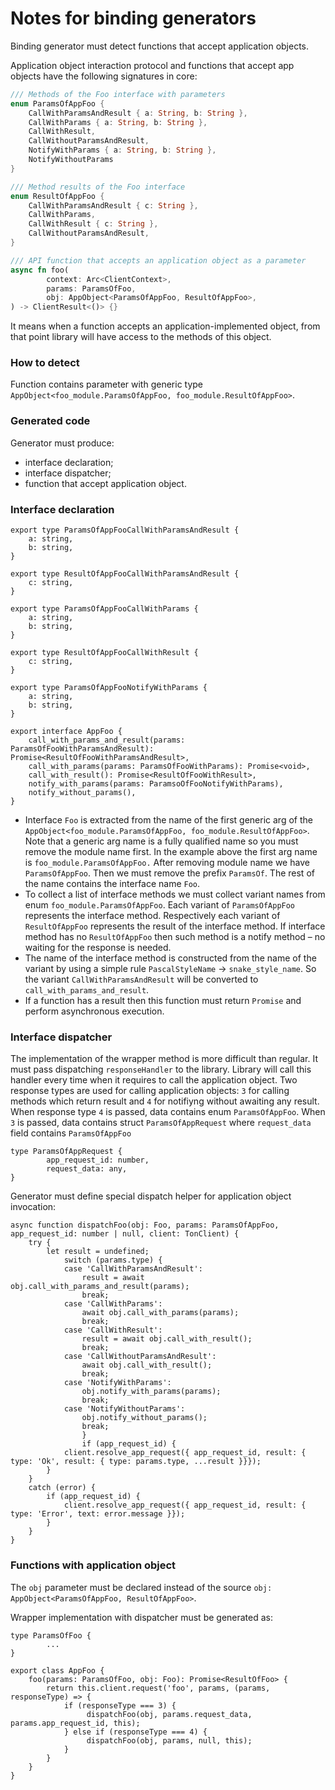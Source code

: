 # Notes for binding generators

Binding generator must detect functions that accept application objects.

Application object interaction protocol and functions that accept app objects have the following signatures in core:

```rust
/// Methods of the Foo interface with parameters
enum ParamsOfAppFoo {
    CallWithParamsAndResult { a: String, b: String },
    CallWithParams { a: String, b: String },
    CallWithResult,
    CallWithoutParamsAndResult,
    NotifyWithParams { a: String, b: String },
    NotifyWithoutParams
}

/// Method results of the Foo interface
enum ResultOfAppFoo {
    CallWithParamsAndResult { c: String },
    CallWithParams,
    CallWithResult { c: String },
    CallWithoutParamsAndResult,
}

/// API function that accepts an application object as a parameter
async fn foo(
		context: Arc<ClientContext>,
		params: ParamsOfFoo,
		obj: AppObject<ParamsOfAppFoo, ResultOfAppFoo>,
) -> ClientResult<()> {}
```

It means when a function accepts an application-implemented object, from that point library will have access to the methods of this object.

### How to detect

Function contains parameter with generic type `AppObject<foo_module.ParamsOfAppFoo, foo_module.ResultOfAppFoo>`. 

### Generated code

Generator must produce:

- interface declaration;
- interface dispatcher;
- function that accept application object.

### Interface declaration

```tsx
export type ParamsOfAppFooCallWithParamsAndResult {
    a: string,
    b: string,
}

export type ResultOfAppFooCallWithParamsAndResult {
    c: string,
}

export type ParamsOfAppFooCallWithParams {
    a: string,
    b: string,
}

export type ResultOfAppFooCallWithResult {
    c: string,
}

export type ParamsOfAppFooNotifyWithParams {
    a: string,
    b: string,
}

export interface AppFoo {
    call_with_params_and_result(params: ParamsOfFooWithParamsAndResult): Promise<ResultOfFooWithParamsAndResult>,
    call_with_params(params: ParamsOfFooWithParams): Promise<void>,
    call_with_result(): Promise<ResultOfFooWithResult>,
    notify_with_params(params: ParamsoOfFooNotifyWithParams),
    notify_without_params(),
}
```

- Interface  `Foo` is extracted from the name of the first generic arg of the `AppObject<foo_module.ParamsOfAppFoo, foo_module.ResultOfAppFoo>`. Note that a generic arg name is a fully qualified name so you must remove the module name first. In the example above the first arg name is `foo_module.ParamsOfAppFoo.` After removing module name we have `ParamsOfAppFoo`. Then we must remove the prefix `ParamsOf`. The rest of the name contains the interface name `Foo`.
- To collect a list of interface methods we must collect variant names from enum `foo_module.ParamsOfAppFoo`. Each variant of `ParamsOfAppFoo` represents the interface method. Respectively each variant of `ResultOfAppFoo` represents the result of the interface method. If interface method has no `ResultOfAppFoo` then such method is a notify method –  no waiting for the response is needed.
- The name of the interface method  is constructed from the name of the variant by using a simple rule `PascalStyleName` → `snake_style_name`. So the variant `CallWithParamsAndResult` will be converted to `call_with_params_and_result`.
- If a function has a result then this function must return `Promise` and perform asynchronous execution.

### Interface dispatcher

The implementation of the wrapper method is more difficult than regular. It must pass dispatching `responseHandler` to the library. Library will call this handler every time when it requires to call the application object. Two response types are used for calling application objects: `3` for calling methods which return result and `4` for notifiyng without awaiting any result. When response type `4` is passed, data contains enum `ParamsOfAppFoo`. When  `3` is passed, data contains struct `ParamsOfAppRequest`  where `request_data` field contains `ParamsOfAppFoo`

```tsx
type ParamsOfAppRequest {
		app_request_id: number,
		request_data: any,
}
```

Generator must define special dispatch helper for application object invocation:

```tsx
async function dispatchFoo(obj: Foo, params: ParamsOfAppFoo, app_request_id: number | null, client: TonClient) {
    try {
        let result = undefined;
		    switch (params.type) {
		    case 'CallWithParamsAndResult':
		        result = await obj.call_with_params_and_result(params);
		        break;
		    case 'CallWithParams':
		        await obj.call_with_params(params);
		        break;
		    case 'CallWithResult':
		        result = await obj.call_with_result();
		        break;
		    case 'CallWithoutParamsAndResult':
		        await obj.call_with_result();
		        break;
		    case 'NotifyWithParams':
		        obj.notify_with_params(params);
		        break;
		    case 'NotifyWithoutParams':
		        obj.notify_without_params();
		        break;
				}
				if (app_request_id) {
            client.resolve_app_request({ app_request_id, result: { type: 'Ok', result: { type: params.type, ...result }}});
        }
    }
    catch (error) {
        if (app_request_id) {
            client.resolve_app_request({ app_request_id, result: { type: 'Error', text: error.message }});
        }
    }
}

```

### Functions with application object

The `obj` parameter must be declared instead of the source `obj: AppObject<ParamsOfAppFoo, ResultOfAppFoo>`.

Wrapper implementation with dispatcher must be generated as:

```tsx
type ParamsOfFoo {
		...
}

export class AppFoo {
    foo(params: ParamsOfFoo, obj: Foo): Promise<ResultOfFoo> {
        return this.client.request('foo', params, (params, responseType) => {
            if (responseType === 3) {
                 dispatchFoo(obj, params.request_data, params.app_request_id, this);
            } else if (responseType === 4) {
                 dispatchFoo(obj, params, null, this);
            }
        }
    }
}
```